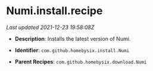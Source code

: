 # Numi.install.recipe

_Last updated 2021-12-23 19:58:08Z_

- **Description**: Installs the latest version of Numi.

- **Identifier**: `com.github.homebysix.install.Numi`

- **Parent Recipes**: `com.github.homebysix.download.Numi`